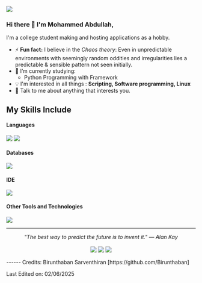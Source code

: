 ![](https://komarev.com/ghpvc/?username=mdabdullah008)

### Hi there 👋 I'm Mohammed Abdullah,

I'm a college student making and hosting applications as a hobby.

- ⚡ **Fun fact:** I believe in the *Chaos theory*: Even in unpredictable environments with seemingly random oddities and irregularities lies a predictable & sensible pattern not seen initially.
- 🔭 I’m currently studying:
	- Python Programming with Framework 
- :bulb: I'm interested in all things : **Scripting, Software programming, Linux**
- 💬 Talk to me about anything that interests you.

## My Skills Include

<h4> Languages </h4>
<span> 
  <img src="https://img.shields.io/badge/Bash-4EAA25?style=for-the-badge&logo=gnubash&logoColor=white">
  <img src="https://img.shields.io/badge/Python-3776AB?style=for-the-badge&logo=python&logoColor=white">
</span>

<h4> Databases </h4>
<span>
  <img src="https://img.shields.io/badge/MongoDB-47A248?style=for-the-badge&logo=mongodb&logoColor=white">
</span>

<h4> IDE </h4>
<span>
<img src="https://img.shields.io/badge/Visual_Studio_Code-0078D4?style=for-the-badge&logo=visual%20studio%20code&logoColor=white">


<h4> Other Tools and Technologies </h4>
<span>
  <img src="https://img.shields.io/badge/Git-F05032?style=for-the-badge&logo=git&logoColor=white">

</span>




    

<hr>
<p align="center">
   <i>"The best way to predict the future is to invent it." — Alan Kay</i>
   <br>
<br>	
<a target="_blank" href="https://instagram.com/mdabdull4h"><img src="https://img.shields.io/badge/-Instagram-FF0069?style=for-the-badge&logo=instagram&logoColor=white"></img></a>
<a target="_blank" href="mailto:mdabdullahashfaq008@gmail.com"><img src="https://img.shields.io/badge/-Gmail-D14836?style=for-the-badge&logo=Gmail&logoColor=white"></img></a>
<a target="_blank" href="https://x.com/mdag2008"><img src="https://img.shields.io/badge/-X%20(Twitter)-000000?style=for-the-badge&logo=X&logoColor=white"></img></a>
<br>
</p>
------
Credits: Birunthaban Sarventhiran [https://github.com/Birunthaban]

Last Edited on: 02/06/2025
